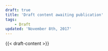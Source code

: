 ```yaml
---
draft: true
title: 'Draft content awaiting publication'
tags:
    - Draft
updated: 'November 8th, 2017'
---
```


{{< draft-content >}}
